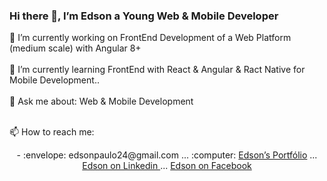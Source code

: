 ### Hi there 👋, I’m Edson a Young Web & Mobile Developer 

<!--
**EdsonPaulo/EdsonPaulo** is a ✨ _special_ ✨ repository because its `README.md` (this file) appears on your GitHub profile.

Here are some ideas to get you started:
- 😄 Pronouns: ...
- ⚡ Fun fact: ...
- 👯 I’m looking to collaborate on ...
- 🤔 I’m looking for help with Freelancer Jobs 


-->

🔭 I’m currently working on FrontEnd Development of a Web Platform (medium scale) with Angular 8+ <br><br>
🌱 I’m currently learning FrontEnd with React & Angular & Ract Native for Mobile Development.. <br><br>
💬 Ask me about: Web & Mobile Development <br><br>

📫 How to reach me: <br>

<p style="text-align: center">
          - :envelope: edsonpaulo24@gmail.com  ... 
           :computer: <a href="https://www.facebook.com/EdsonGregorioEG"> Edson’s Portfólio</a> ... 
               <a href="https://www.linkedin.com/in/edsonpaulo1/"> Edson on Linkedin </a> ... 
              <a href="https://www.facebook.com/EdsonGregorioEG"> Edson on Facebook </a> 
   </p>
      
   
